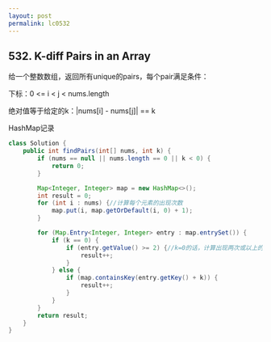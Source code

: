 ```yaml
---
layout: post
permalink: lc0532 
---
```


## 532. K-diff Pairs in an Array

给一个整数数组，返回所有unique的pairs，每个pair满足条件：

下标：0 <= i < j < nums.length

绝对值等于给定的k：|nums[i] - nums[j]| == k

HashMap记录

```java
class Solution {
    public int findPairs(int[] nums, int k) {
        if (nums == null || nums.length == 0 || k < 0) {
            return 0;
        }

        Map<Integer, Integer> map = new HashMap<>();
        int result = 0;
        for (int i : nums) {//计算每个元素的出现次数
            map.put(i, map.getOrDefault(i, 0) + 1);
        }

        for (Map.Entry<Integer, Integer> entry : map.entrySet()) {
            if (k == 0) {
                if (entry.getValue() >= 2) {//k=0的话，计算出现两次或以上的元素的个数
                    result++;
                }
            } else {
                if (map.containsKey(entry.getKey() + k)) {
                    result++;
                }
            }
        }
        return result;
    }
}
```